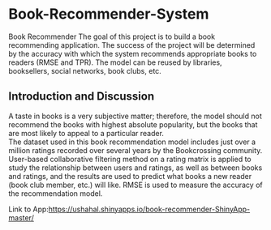 # Book-Recommender-System
Book Recommender
The goal of this project is to build a book recommending application. The success of the project will be determined by the accuracy with which the system recommends appropriate books to readers (RMSE and TPR). The model can be reused by libraries, booksellers, social networks, book clubs, etc.

## Introduction and Discussion
A taste in books is a very subjective matter; therefore, the model should not recommend the books with highest absolute popularity, but the books that are most likely to appeal to a particular reader.  
The dataset used in this book recommendation model includes just over a million ratings recorded over several years by the Bookcrossing community. User-based collaborative filtering method on a rating matrix is applied to study the relationship between users and ratings, as well as between books  and ratings, and the results are used to predict what books a new reader (book club member, etc.) will like. RMSE is used to measure the accuracy of the  recommendation model.

Link to App:https://ushahal.shinyapps.io/book-recommender-ShinyApp-master/
